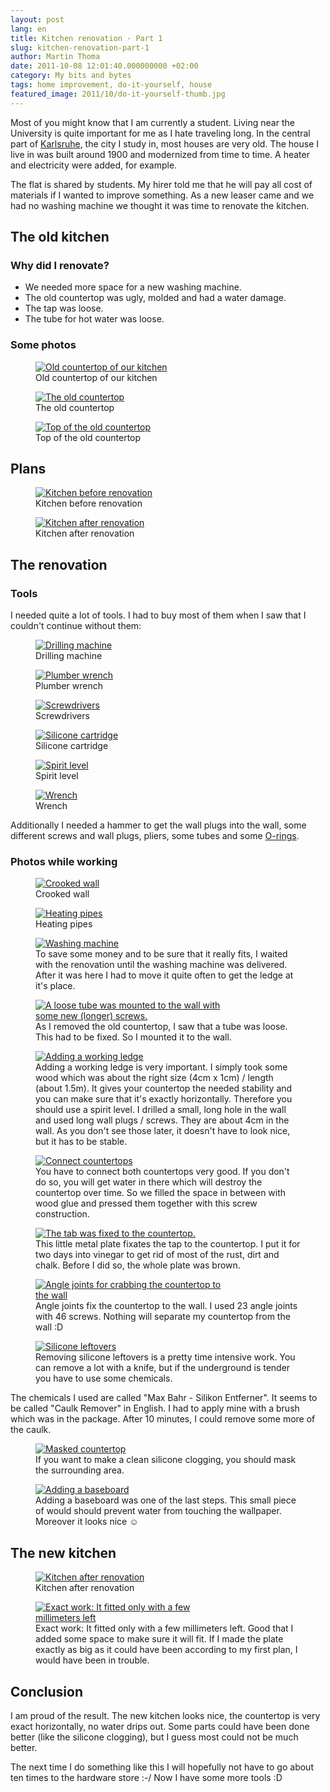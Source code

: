 ```yaml
---
layout: post
lang: en
title: Kitchen renovation - Part 1
slug: kitchen-renovation-part-1
author: Martin Thoma
date: 2011-10-08 12:01:40.000000000 +02:00
category: My bits and bytes
tags: home improvement, do-it-yourself, house
featured_image: 2011/10/do-it-yourself-thumb.jpg
---
```

Most of you might know that I am currently a student. Living near the University is quite important for me as I hate traveling long. In the central part of <a href="http://en.wikipedia.org/wiki/Karlsruhe">Karlsruhe</a>, the city I study in, most houses are very old. The house I live in was built around 1900 and modernized from time to time. A heater and electricity were added, for example.

The flat is shared by students. My hirer told me that he will pay all cost of materials if I wanted to improve something. As a new leaser came and we had no washing machine we thought it was time to renovate the kitchen.
<h2>The old kitchen</h2>
<h3>Why did I renovate?</h3>
<ul>
	<li>We needed more space for a new washing machine.</li>
	<li>The old countertop was ugly, molded and had a water damage.</li>
	<li>The tap was loose.</li>
	<li>The tube for hot water was loose.</li>
</ul>
<h3>Some photos</h3>
<figure class="aligncenter">
            <a href="../images/2011/10/kitchen-before-countertop.jpg"><img src="../images/2011/10/kitchen-before-countertop.jpg" alt="Old countertop of our kitchen" style="max-width:600px;max-height:450px;" class="size-full wp-image-4281"/></a>
            <figcaption class="text-center">Old countertop of our kitchen</figcaption>
        </figure>

<figure class="aligncenter">
            <a href="../images/2011/10/kitchen-before-countertop-old.jpg"><img src="../images/2011/10/kitchen-before-countertop-old.jpg" alt="The old countertop" style="max-width:375px;max-height:500px;" class="size-full wp-image-4301"/></a>
            <figcaption class="text-center">The old countertop</figcaption>
        </figure>

<figure class="aligncenter">
            <a href="../images/2011/10/kitchen-before-countertop-old-top.jpg"><img src="../images/2011/10/kitchen-before-countertop-old-top.jpg" alt="Top of the old countertop" style="max-width:600px;max-height:450px;" class="size-full wp-image-4331"/></a>
            <figcaption class="text-center">Top of the old countertop</figcaption>
        </figure>
<h2>Plans</h2>
<figure class="aligncenter">
            <a href="../images/2011/10/kitchen-before-plan.png"><img src="../images/2011/10/kitchen-before-plan.png" alt="Kitchen before renovation" style="max-width:674px;max-height:458px;" class="size-full wp-image-4551"/></a>
            <figcaption class="text-center">Kitchen before renovation</figcaption>
        </figure>

<figure class="aligncenter">
            <a href="../images/2011/10/kitchen-after-plan.png"><img src="../images/2011/10/kitchen-after-plan.png" alt="Kitchen after renovation" style="max-width:675px;max-height:459px;" class="size-full wp-image-4561"/></a>
            <figcaption class="text-center">Kitchen after renovation</figcaption>
        </figure>
<h2>The renovation</h2>
<h3>Tools</h3>
I needed quite a lot of tools. I had to buy most of them when I saw that I couldn't continue without them:

<figure class="aligncenter">
            <a href="../images/2011/10/tool-drilling-machine.jpg"><img src="../images/2011/10/tool-drilling-machine.jpg" alt="Drilling machine" style="max-width:400px;max-height:255px;" class="size-full wp-image-4571"/></a>
            <figcaption class="text-center">Drilling machine</figcaption>
        </figure>

<figure class="aligncenter">
            <a href="../images/2011/10/tool-plumber-wrench.jpg"><img src="../images/2011/10/tool-plumber-wrench.jpg" alt="Plumber wrench" style="max-width:400px;max-height:127px;" class="size-full wp-image-4581"/></a>
            <figcaption class="text-center">Plumber wrench</figcaption>
        </figure>

<figure class="aligncenter">
            <a href="../images/2011/10/tool-screwdriver.jpg"><img src="../images/2011/10/tool-screwdriver.jpg" alt="Screwdrivers" style="max-width:400px;max-height:198px;" class="size-full wp-image-4591"/></a>
            <figcaption class="text-center">Screwdrivers</figcaption>
        </figure>

<figure class="aligncenter">
            <a href="../images/2011/10/tool-silicone-cartridge.jpg"><img src="../images/2011/10/tool-silicone-cartridge.jpg" alt="Silicone cartridge" style="max-width:500px;max-height:254px;" class="size-full wp-image-4611"/></a>
            <figcaption class="text-center">Silicone cartridge</figcaption>
        </figure>

<figure class="aligncenter">
            <a href="../images/2011/10/tool-spirit-level.jpg"><img src="../images/2011/10/tool-spirit-level.jpg" alt="Spirit level" style="max-width:600px;max-height:120px;" class="size-full wp-image-4621"/></a>
            <figcaption class="text-center">Spirit level</figcaption>
        </figure>

<figure class="aligncenter">
            <a href="../images/2011/10/tool-wrench.jpg"><img src="../images/2011/10/tool-wrench.jpg" alt="Wrench" style="max-width:290px;max-height:350px;" class="size-full wp-image-4631"/></a>
            <figcaption class="text-center">Wrench</figcaption>
        </figure>

Additionally I needed a hammer to get the wall plugs into the wall, some different screws and wall plugs, pliers, some tubes and some <a href="http://en.wikipedia.org/wiki/O-ring">O-rings</a>.

<h3>Photos while working</h3>
<figure class="aligncenter">
            <a href="../images/2011/10/kitchen-working-crooked-wall2-196x300.jpg"><img src="../images/2011/10/kitchen-working-crooked-wall2-196x300.jpg" alt="Crooked wall" style="max-width:196px;max-height:300px;" class="size-medium wp-image-4641 "/></a>
            <figcaption class="text-center">Crooked wall</figcaption>
        </figure>

<figure class="aligncenter">
            <a href="../images/2011/10/kitchen-after-heating-pipe-225x300.jpg"><img src="../images/2011/10/kitchen-after-heating-pipe-225x300.jpg" alt="Heating pipes" style="max-width:225px;max-height:300px;" class="size-medium wp-image-4671  "/></a>
            <figcaption class="text-center">Heating pipes</figcaption>
        </figure>

<figure class="aligncenter">
            <a href="../images/2011/10/kitchen-working-washing-machine-300x225.jpg"><img src="../images/2011/10/kitchen-working-washing-machine-300x225.jpg" alt="Washing machine" style="max-width:300px;max-height:225px" class="size-medium wp-image-4741"/></a>
            <figcaption class="text-center">To save some money and to be sure that it really fits, I waited with the renovation until the washing machine was delivered. After it was here I had to move it quite often to get the ledge at it&#039;s place.</figcaption>
        </figure>

<figure class="aligncenter">
            <a href="../images/2011/10/kitchen-working-loose-tube-300x225.jpg"><img src="../images/2011/10/kitchen-working-loose-tube-300x225.jpg" alt="A loose tube was mounted to the wall with some new (longer) screws." style="max-width:300px;max-height:225px" class="size-medium wp-image-4821"/></a>
            <figcaption class="text-center">As I removed the old countertop, I saw that a tube was loose. This had to be fixed. So I mounted it to the wall.</figcaption>
        </figure>

<figure class="aligncenter">
            <a href="../images/2011/10/kitchen-working-ledge2-300x225.jpg"><img src="../images/2011/10/kitchen-working-ledge2-300x225.jpg" alt="Adding a working ledge" style="max-width:300px;max-height:225px" class="size-medium wp-image-4721"/></a>
            <figcaption class="text-center">Adding a working ledge is very important. I simply took some wood which was about the right size (4cm x 1cm) / length (about 1.5m). It gives your countertop the needed stability and you can make sure that it&#039;s exactly horizontally.  Therefore you should use a spirit level. I drilled a small, long hole in the wall and used long wall plugs / screws. They are about 4cm in the wall. As you don't see those later, it doesn't have to look nice, but it has to be stable.</figcaption>
        </figure>

<figure class="aligncenter">
            <a href="../images/2011/10/kitchen-working-connection-300x214.jpg"><img src="../images/2011/10/kitchen-working-connection-300x214.jpg" alt="Connect countertops" style="max-width:300px;max-height:214px" class="size-medium wp-image-4811"/></a>
            <figcaption class="text-center">You have to connect both countertops very good. If you don&#039;t do so, you will get water in there which will destroy the countertop over time. So we filled the space in between with wood glue and pressed them together with this screw construction.</figcaption>
        </figure>

<figure class="aligncenter">
            <a href="../images/2011/10/kitchen-working-tab-259x300.jpg"><img src="../images/2011/10/kitchen-working-tab-259x300.jpg" alt="The tab was fixed to the countertop." style="max-width:259px;max-height:300px" class="size-medium wp-image-4831"/></a>
            <figcaption class="text-center">This little metal plate fixates the tap to the countertop. I put it for two days into vinegar to get rid of most of the rust, dirt and chalk. Before I did so, the whole plate was brown.</figcaption>
        </figure>

<figure class="aligncenter">
            <a href="../images/2011/10/kitchen-working-angle-joints-300x225.jpg"><img src="../images/2011/10/kitchen-working-angle-joints-300x225.jpg" alt="Angle joints for crabbing the countertop to the wall" style="max-width:300px;max-height:225px" class="size-medium wp-image-4801"/></a>
            <figcaption class="text-center">Angle joints fix the countertop to the wall. I used 23 angle joints with 46 screws. Nothing will separate my countertop from the wall :D</figcaption>
        </figure>

<figure class="aligncenter">
            <a href="../images/2011/10/kitchen-working-silicone-leftovers-300x225.jpg"><img src="../images/2011/10/kitchen-working-silicone-leftovers-300x225.jpg" alt="Silicone leftovers" style="max-width:300px;max-height:225px" class="size-medium wp-image-4711"/></a>
            <figcaption class="text-center">Removing silicone leftovers is a pretty time intensive work. You can remove a lot with a knife, but if the underground is tender you have to use some chemicals.</figcaption>
        </figure>

The chemicals I used are called "Max Bahr - Silikon Entferner". It seems to be
called "Caulk Remover" in English. I had to apply mine with a brush which was
in the package. After 10 minutes, I could remove some more of the caulk.

<figure class="aligncenter">
            <a href="../images/2011/10/kitchen-masked-countertop-300x225.jpg"><img src="../images/2011/10/kitchen-masked-countertop-300x225.jpg" alt="Masked countertop" style="max-width:300px;max-height:225px" class="size-medium wp-image-4701"/></a>
            <figcaption class="text-center">If you want to make a clean silicone clogging, you should mask the surrounding area.</figcaption>
        </figure>

<figure class="aligncenter">
            <a href="../images/2011/10/kitchen-after-baseboard-300x225.jpg"><img src="../images/2011/10/kitchen-after-baseboard-300x225.jpg" alt="Adding a baseboard" style="max-width:300px;max-height:225px" class="size-medium wp-image-4781"/></a>
            <figcaption class="text-center">Adding a baseboard was one of the last steps. This small piece of would should prevent water from touching the wallpaper. Moreover it looks nice ☺</figcaption>
        </figure>

<h2>The new kitchen</h2>
<figure class="aligncenter">
            <a href="../images/2011/10/kitchen-after.png"><img src="../images/2011/10/kitchen-after.png" alt="Kitchen after renovation" style="max-width:600px;max-height:450px;" class="size-full wp-image-4651"/></a>
            <figcaption class="text-center">Kitchen after renovation</figcaption>
        </figure>

<figure class="aligncenter">
            <a href="../images/2011/10/kitchen-after-exact-work-300x225.jpg"><img src="../images/2011/10/kitchen-after-exact-work-300x225.jpg" alt="Exact work: It fitted only with a few millimeters left" style="max-width:300px;max-height:225px" class="size-medium wp-image-4771"/></a>
            <figcaption class="text-center">Exact work: It fitted only with a few millimeters left. Good that I added some space to make sure it will fit. If I made the plate exactly as big as it could have been according to my first plan, I would have been in trouble.</figcaption>
        </figure>

<h2>Conclusion</h2>
I am proud of the result. The new kitchen looks nice, the countertop is very exact horizontally, no water drips out. Some parts could have been done better (like the silicone clogging), but I guess most could not be much better.

The next time I do something like this I will hopefully not have to go about ten times to the hardware store :-/ Now I have some more tools :D
